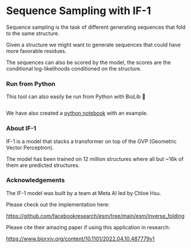 # Sequence Sampling with IF-1

Sequence sampling is the task of different generating sequences that fold to the same structure.

Given a structure we might want to generate sequences that could have more favorable residues. 

The sequences can also be scored by the model, the scores are the conditional log-likelihoods conditioned on the structure.

### Run from Python
This tool can also easily be run from Python with BioLib 🐍


```python
```

We have also created a [python notebook](https://colab.research.google.com/drive/1YgDSxeydn4FHjJuqfuavRW7erhoRFhka?usp=sharing) with an example. 


### About IF-1

IF-1 is a model that stacks a transformer on top of the GVP (Geometric Vector Perceptron).

The model has been trained on 12 million structures where all but ~16k of them are predicted structures.

### Acknowledgements

The IF-1 model was built by a team at Meta AI led by Chloe Hsu.

Please check out the implementation here:

https://github.com/facebookresearch/esm/tree/main/esm/inverse_folding


Please cite their amazing paper if using this application in research:

https://www.biorxiv.org/content/10.1101/2022.04.10.487779v1 